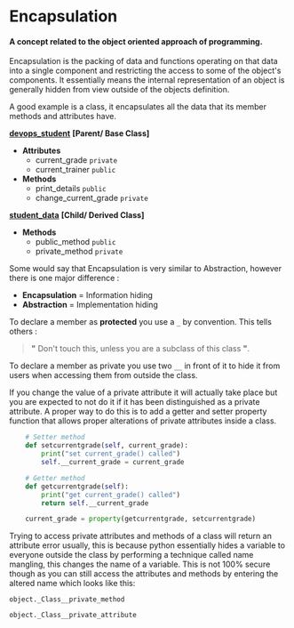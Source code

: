 # Encapsulation

#### A concept related to the object oriented approach of programming.

Encapsulation is the packing of data and functions operating on that data into a single component
and restricting the access to some of the object's components. It essentially means the internal representation of
an object is generally hidden from view outside of the objects definition.

A good example is a class, it encapsulates all the data that its member methods and attributes have.

[**devops_student**](devops_student.py) **[Parent/ Base Class]**
* **Attributes**
    * current_grade `private`
    * current_trainer `public`
* **Methods**
    * print_details `public`
    * change_current_grade `private` 

[**student_data**](student_data.py) **[Child/ Derived Class]**
* **Methods**
    * public_method `public`
    * private_method `private`

Some would say that Encapsulation is very similar to Abstraction, however there is one major difference :
* **Encapsulation** = Information hiding
* **Abstraction** = Implementation hiding

To declare a member as **protected** you use a `_` by convention. This tells others : 
> **"** Don't touch this, unless you are a
subclass of this class **"**. 

To declare a member as private you use two `__` in front of it to hide it from users when accessing
them from outside the class.

If you change the value of a private attribute it will actually take place but you are
expected to not do it if it has been distinguished as a private attribute. A proper way to do this is
to add a getter and setter property function that allows proper alterations of private attributes inside
a class.

```python 
    # Setter method
    def setcurrentgrade(self, current_grade):
        print("set current_grade() called")
        self.__current_grade = current_grade

    # Getter method
    def getcurrentgrade(self):
        print("get current_grade() called")
        return self.__current_grade

    current_grade = property(getcurrentgrade, setcurrentgrade)
```

Trying to access private attributes and methods of a class will return an attribute error usually,
this is because python essentially hides a variable to everyone outside the class by performing
a technique called name mangling, this changes the name of a variable. This is not
100% secure though as you can still access the attributes and methods by
entering the altered name which looks like this:

`object._Class__private_method` 

`object._Class__private_attribute`